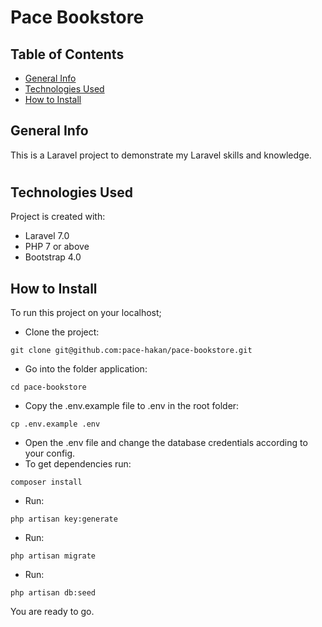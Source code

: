 # Pace Bookstore

## Table of Contents
* [General Info](#general-info)
* [Technologies Used](#technologies-used)
* [How to Install](#how-to-install)

###
## General Info
This is a Laravel project to demonstrate my Laravel skills and knowledge.

#
## Technologies Used
Project is created with:
* Laravel 7.0
* PHP 7 or above
* Bootstrap 4.0


## How to Install
To run this project on your localhost;

+ Clone the project: 
```
git clone git@github.com:pace-hakan/pace-bookstore.git
```
+ Go into the folder application:
```
cd pace-bookstore
```
+ Copy the .env.example file to .env in the root folder:
```
cp .env.example .env
```
+ Open the .env file and change the database credentials according to your config.
+ To get dependencies run:
```
composer install
```
+ Run:
```
php artisan key:generate
```
+ Run:
```
php artisan migrate
```
+ Run:
```
php artisan db:seed
```

You are ready to go.


